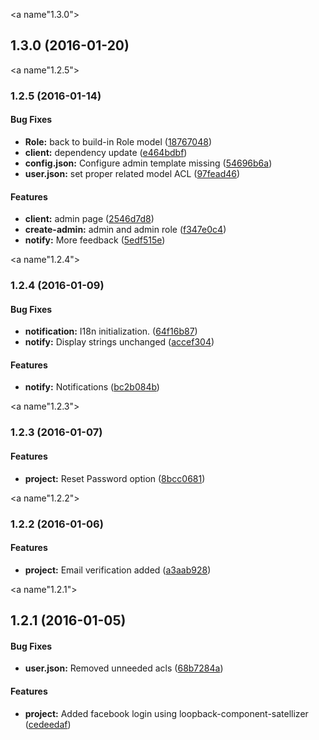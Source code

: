 <a name"1.3.0"></a>
## 1.3.0 (2016-01-20)


<a name"1.2.5"></a>
### 1.2.5 (2016-01-14)


#### Bug Fixes

* **Role:** back to build-in Role model ([18767048](git+https://github.com/doktordirk/aurelia-auth-loopback-sample/commit/18767048))
* **client:** dependency update ([e464bdbf](git+https://github.com/doktordirk/aurelia-auth-loopback-sample/commit/e464bdbf))
* **config.json:** Configure admin template missing ([54696b6a](git+https://github.com/doktordirk/aurelia-auth-loopback-sample/commit/54696b6a))
* **user.json:** set proper related model ACL ([97fead46](git+https://github.com/doktordirk/aurelia-auth-loopback-sample/commit/97fead46))


#### Features

* **client:** admin page ([2546d7d8](git+https://github.com/doktordirk/aurelia-auth-loopback-sample/commit/2546d7d8))
* **create-admin:** admin and admin role ([f347e0c4](git+https://github.com/doktordirk/aurelia-auth-loopback-sample/commit/f347e0c4))
* **notify:** More feedback ([5edf515e](git+https://github.com/doktordirk/aurelia-auth-loopback-sample/commit/5edf515e))


<a name"1.2.4"></a>
### 1.2.4 (2016-01-09)


#### Bug Fixes

* **notification:** I18n initialization. ([64f16b87](git+https://github.com/doktordirk/aurelia-auth-loopback-sample/commit/64f16b87))
* **notify:** Display strings unchanged ([accef304](git+https://github.com/doktordirk/aurelia-auth-loopback-sample/commit/accef304))


#### Features

* **notify:** Notifications ([bc2b084b](git+https://github.com/doktordirk/aurelia-auth-loopback-sample/commit/bc2b084b))


<a name"1.2.3"></a>
### 1.2.3 (2016-01-07)


#### Features

* **project:** Reset Password option ([8bcc0681](git+https://github.com/doktordirk/aurelia-auth-loopback-sample/commit/8bcc0681))


<a name"1.2.2"></a>
### 1.2.2 (2016-01-06)


#### Features

* **project:** Email verification added ([a3aab928](git+https://github.com/doktordirk/aurelia-auth-loopback-sample/commit/a3aab928))


<a name"1.2.1"></a>
## 1.2.1 (2016-01-05)


#### Bug Fixes

* **user.json:** Removed unneeded acls ([68b7284a](git+https://github.com/doktordirk/aurelia-auth-loopback-sample/commit/68b7284a))


#### Features

* **project:** Added facebook login using loopback-component-satellizer ([cedeedaf](git+https://github.com/doktordirk/aurelia-auth-loopback-sample/commit/cedeedaf))
